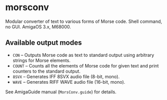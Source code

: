 # morsconv
Modular converter of text to various forms of Morse code. Shell command, no GUI. AmigaOS 3.x, M68000.

## Available output modes
* `CON` – Outputs Morse code as text to standard output using arbitrary strings for Morse elements.
* `COUNT` – Counts all the elements of Morse code for given text and print counters to the standard output.
* `8SVX` – Generates IFF 8SVX audio file (8-bit, mono).
* `WAVE` – Generates RIFF WAVE audio file (16-bit, mono).

See AmigaGuide manual (`MorsConv.guide`) for details.
